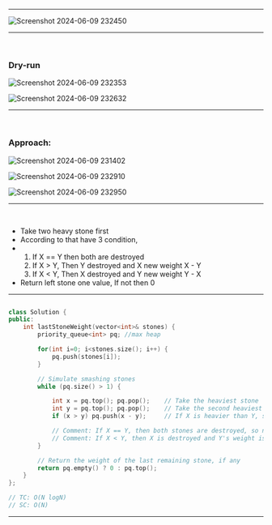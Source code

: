 

<hr>

![Screenshot 2024-06-09 232450](https://github.com/Mehul237/A2Z-DSA-Course/assets/117193057/893e7f35-b209-435e-b193-c4ab79f948f8)

<hr>
<br>

### Dry-run

![Screenshot 2024-06-09 232353](https://github.com/Mehul237/A2Z-DSA-Course/assets/117193057/e8fd2260-69c7-4e75-a5a8-d307de8455df)

![Screenshot 2024-06-09 232632](https://github.com/Mehul237/A2Z-DSA-Course/assets/117193057/f600a301-8a01-48fd-8491-3edecd8bfd46)

<hr>
<br>

### Approach:

![Screenshot 2024-06-09 231402](https://github.com/Mehul237/A2Z-DSA-Course/assets/117193057/0493d392-f38f-4803-8160-bd52d56d004e)

![Screenshot 2024-06-09 232910](https://github.com/Mehul237/A2Z-DSA-Course/assets/117193057/c1cd0068-5d20-4f21-aa78-c4f59a2e6e17)

![Screenshot 2024-06-09 232950](https://github.com/Mehul237/A2Z-DSA-Course/assets/117193057/0e23101d-abf3-4e27-97f4-3cb94b5c06b6)

<hr>
<br>

- Take two heavy stone first
- According to that have 3 condition,
- 1. If X == Y then both are destroyed
  2. If X > Y, Then Y destroyed and X new weight X - Y
  3. If X < Y, Then X destroyed and Y new weight Y - X
- Return left stone one value, If not then 0

<hr>

```cpp

class Solution {
public:
    int lastStoneWeight(vector<int>& stones) {
        priority_queue<int> pq; //max heap

        for(int i=0; i<stones.size(); i++) {
            pq.push(stones[i]);
        }

        // Simulate smashing stones
        while (pq.size() > 1) {

            int x = pq.top(); pq.pop();    // Take the heaviest stone
            int y = pq.top(); pq.pop();    // Take the second heaviest stone
            if (x > y) pq.push(x - y);     // If X is heavier than Y, smash Y and update X's weight

            // Comment: If X == Y, then both stones are destroyed, so no action is taken
            // Comment: If X < Y, then X is destroyed and Y's weight is updated, so no action is taken
        }

        // Return the weight of the last remaining stone, if any
        return pq.empty() ? 0 : pq.top();
    }
};

// TC: O(N logN)
// SC: O(N)
```

<hr>
